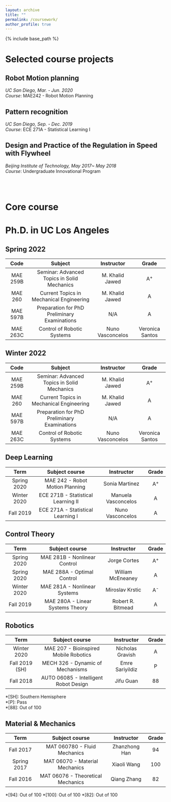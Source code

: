 ```yaml
---
layout: archive
title: ""
permalink: /coursework/
author_profile: true
---
```


{% include base_path %}

Selected course projects
======

## Robot Motion planning

*UC San Diego, Mar. - Jun. 2020*  
*Course*: MAE242 - Robot Motion Planning



## Pattern recognition

*UC San Diego, Sep. - Dec. 2019*  
*Course*: ECE 271A - Statistical Learning I


## Design and Practice of the Regulation in Speed with Flywheel 

*Beijing Institute of Technology, May 2017~ May 2018*  
*Course*: Undergraduate Innovational Program

<br>
<br>

Core course
======

Ph.D. in UC Los Angeles
======
## Spring 2022

| Code | Subject | Instructor | Grade |
| :----: | :----: | :----: | :----: |
| MAE 259B | Seminar: Advanced Topics in Solid Mechanics | M. Khalid Jawed | A<sup>+ |
| MAE 260 | Current Topics in Mechanical Engineering | M. Khalid Jawed | A |
| MAE 597B | Preparation for PhD Preliminary Examinations | N/A | A |
| MAE 263C | Control of Robotic Systems | Nuno Vasconcelos | Veronica Santos |
  
 
## Winter 2022

| Code | Subject | Instructor | Grade |
| :----: | :----: | :----: | :----: |
| MAE 259B | Seminar: Advanced Topics in Solid Mechanics | M. Khalid Jawed | A<sup>+ |
| MAE 260 | Current Topics in Mechanical Engineering | M. Khalid Jawed | A |
| MAE 597B | Preparation for PhD Preliminary Examinations | N/A | A |
| MAE 263C | Control of Robotic Systems | Nuno Vasconcelos | Veronica Santos |
  
  
## Deep Learning

| Term | Subject course | Instructor | Grade |
| :----: | :----: | :----: | :----: |
| Spring 2020 | MAE 242 - Robot Motion Planning | Sonia Martinez |A<sup>+ |
| Winter 2020 | ECE 271B - Statistical Learning II | Manuela Vasconcelos | A |
| Fall 2019 | ECE 271A - Statistical Learning I | Nuno Vasconcelos |A |

## Control Theory

| Term | Subject course | Instructor | Grade |
| :----: | :----: | :----: | :----: |
| Spring 2020 | MAE 281B - Nonlinear Control | Jorge Cortes | A<sup>+ |
| Spring 2020 | MAE 288A - Optimal Control | William McEneaney |A |
| Winter 2020 | MAE 281A - Nonlinear Systems | Miroslav Krstic | A<sup>- |
| Fall 2019 | MAE 280A - Linear Systems Theory | Robert R. Bitmead | A |
  
## Robotics

| Term | Subject course | Instructor | Grade |
| :----: | :----: | :----: | :----: |
| Winter 2020 | MAE 207 - Bioinspired Mobile Robotics | Nicholas Gravish | A |
| Fall 2019 (SH) | MECH 326 - Dynamic of Mechanisms | Emre Sariyildiz | P |
| Fall 2018 | AUTO 06085 - Intelligent Robot Design | Jifu Guan | 88 |

*[SH]: Southern Hemisphere  
*[P]: Pass  
*[88]: Out of 100

## Material & Mechanics

| Term | Subject course | Instructor | Grade |
| :----: | :----: | :----: | :----: |
| Fall 2017 | MAT 060780 - Fluid Mechanics | Zhanzhong Han | 94 |
| Spring 2017 | MAT 06070 - Material Mechanics | Xiaoli Wang | 100 |
| Fall 2016 | MAT 06076 - Theoretical Mechanics | Qiang Zhang | 82 |

*[94]: Out of 100
*[100]: Out of 100
*[82]: Out of 100

